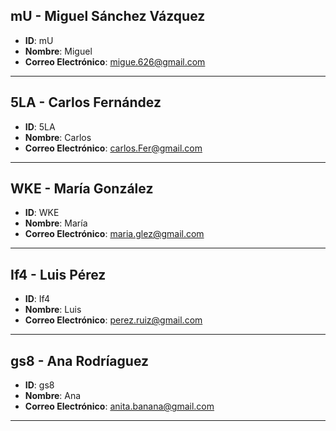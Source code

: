 
## mU - Miguel Sánchez Vázquez
- **ID**: mU
- **Nombre**: Miguel
- **Correo Electrónico**: migue.626@gmail.com
---
## 5LA - Carlos Fernández
- **ID**: 5LA
- **Nombre**: Carlos
- **Correo Electrónico**: carlos.Fer@gmail.com
---
## WKE - María González
- **ID**: WKE
- **Nombre**: María
- **Correo Electrónico**: maria.glez@gmail.com
---
## If4 - Luis Pérez
- **ID**: If4
- **Nombre**: Luis
- **Correo Electrónico**: perez.ruiz@gmail.com
---
## gs8 - Ana Rodríaguez
- **ID**: gs8
- **Nombre**: Ana
- **Correo Electrónico**: anita.banana@gmail.com
---
